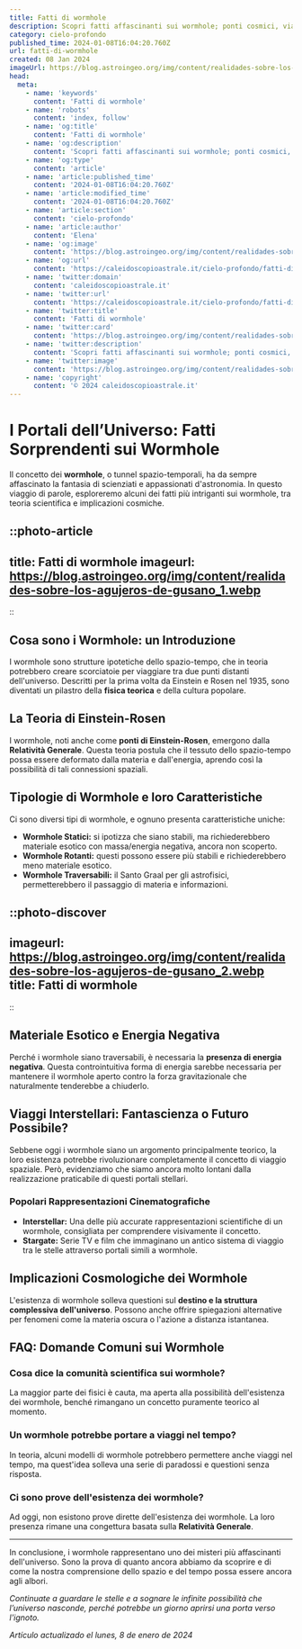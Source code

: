 ```yaml
---
title: Fatti di wormhole
description: Scopri fatti affascinanti sui wormhole; ponti cosmici, viaggi spaziali, e teorie scientifiche. Esplora il mistero dell’universo!
category: cielo-profondo
published_time: 2024-01-08T16:04:20.760Z
url: fatti-di-wormhole
created: 08 Jan 2024
imageUrl: https://blog.astroingeo.org/img/content/realidades-sobre-los-agujeros-de-gusano_1.webp
head:
  meta:
    - name: 'keywords'
      content: 'Fatti di wormhole'
    - name: 'robots'
      content: 'index, follow'
    - name: 'og:title'
      content: 'Fatti di wormhole'
    - name: 'og:description'
      content: 'Scopri fatti affascinanti sui wormhole; ponti cosmici, viaggi spaziali, e teorie scientifiche. Esplora il mistero dell’universo!'
    - name: 'og:type'
      content: 'article'
    - name: 'article:published_time'
      content: '2024-01-08T16:04:20.760Z'
    - name: 'article:modified_time'
      content: '2024-01-08T16:04:20.760Z'
    - name: 'article:section'
      content: 'cielo-profondo'
    - name: 'article:author'
      content: 'Elena'
    - name: 'og:image'
      content: 'https://blog.astroingeo.org/img/content/realidades-sobre-los-agujeros-de-gusano_1.webp'
    - name: 'og:url'
      content: 'https://caleidoscopioastrale.it/cielo-profondo/fatti-di-wormhole'
    - name: 'twitter:domain'
      content: 'caleidoscopioastrale.it'
    - name: 'twitter:url'
      content: 'https://caleidoscopioastrale.it/cielo-profondo/fatti-di-wormhole'
    - name: 'twitter:title'
      content: 'Fatti di wormhole'
    - name: 'twitter:card'
      content: 'https://blog.astroingeo.org/img/content/realidades-sobre-los-agujeros-de-gusano_1.webp'
    - name: 'twitter:description'
      content: 'Scopri fatti affascinanti sui wormhole; ponti cosmici, viaggi spaziali, e teorie scientifiche. Esplora il mistero dell’universo!'
    - name: 'twitter:image'
      content: 'https://blog.astroingeo.org/img/content/realidades-sobre-los-agujeros-de-gusano_1.webp'
    - name: 'copyright'
      content: '© 2024 caleidoscopioastrale.it'
---
```

# I Portali dell’Universo: Fatti Sorprendenti sui Wormhole

Il concetto dei **wormhole**, o tunnel spazio-temporali, ha da sempre affascinato la fantasia di scienziati e appassionati d'astronomia. In questo viaggio di parole, esploreremo alcuni dei fatti più intriganti sui wormhole, tra teoria scientifica e implicazioni cosmiche.

::photo-article
---
title: Fatti di wormhole
imageurl: https://blog.astroingeo.org/img/content/realidades-sobre-los-agujeros-de-gusano_1.webp
---
::

## Cosa sono i Wormhole: un Introduzione

I wormhole sono strutture ipotetiche dello spazio-tempo, che in teoria potrebbero creare scorciatoie per viaggiare tra due punti distanti dell'universo. Descritti per la prima volta da Einstein e Rosen nel 1935, sono diventati un pilastro della **fisica teorica** e della cultura popolare.

## La Teoria di Einstein-Rosen
I wormhole, noti anche come **ponti di Einstein-Rosen**, emergono dalla **Relatività Generale**. Questa teoria postula che il tessuto dello spazio-tempo possa essere deformato dalla materia e dall'energia, aprendo così la possibilità di tali connessioni spaziali.

## Tipologie di Wormhole e loro Caratteristiche

Ci sono diversi tipi di wormhole, e ognuno presenta caratteristiche uniche:

- **Wormhole Statici:** si ipotizza che siano stabili, ma richiederebbero materiale esotico con massa/energia negativa, ancora non scoperto.
- **Wormhole Rotanti:** questi possono essere più stabili e richiederebbero meno materiale esotico.
- **Wormhole Traversabili:** il Santo Graal per gli astrofisici, permetterebbero il passaggio di materia e informazioni.

::photo-discover
---
imageurl: https://blog.astroingeo.org/img/content/realidades-sobre-los-agujeros-de-gusano_2.webp
title: Fatti di wormhole
---
::

## Materiale Esotico e Energia Negativa

Perché i wormhole siano traversabili, è necessaria la **presenza di energia negativa**. Questa controintuitiva forma di energia sarebbe necessaria per mantenere il wormhole aperto contro la forza gravitazionale che naturalmente tenderebbe a chiuderlo.

## Viaggi Interstellari: Fantascienza o Futuro Possibile?

Sebbene oggi i wormhole siano un argomento principalmente teorico, la loro esistenza potrebbe rivoluzionare completamente il concetto di viaggio spaziale. Però, evidenziamo che siamo ancora molto lontani dalla realizzazione praticabile di questi portali stellari.

### Popolari Rappresentazioni Cinematografiche

- **Interstellar:** Una delle più accurate rappresentazioni scientifiche di un wormhole, consigliata per comprendere visivamente il concetto.
- **Stargate:** Serie TV e film che immaginano un antico sistema di viaggio tra le stelle attraverso portali simili a wormhole.

## Implicazioni Cosmologiche dei Wormhole

L'esistenza di wormhole solleva questioni sul **destino e la struttura complessiva dell'universo**. Possono anche offrire spiegazioni alternative per fenomeni come la materia oscura o l'azione a distanza istantanea.

## FAQ: Domande Comuni sui Wormhole

### Cosa dice la comunità scientifica sui wormhole?
La maggior parte dei fisici è cauta, ma aperta alla possibilità dell'esistenza dei wormhole, benché rimangano un concetto puramente teorico al momento.

### Un wormhole potrebbe portare a viaggi nel tempo?
In teoria, alcuni modelli di wormhole potrebbero permettere anche viaggi nel tempo, ma quest'idea solleva una serie di paradossi e questioni senza risposta.

### Ci sono prove dell'esistenza dei wormhole?
Ad oggi, non esistono prove dirette dell'esistenza dei wormhole. La loro presenza rimane una congettura basata sulla **Relatività Generale**.

---

In conclusione, i wormhole rappresentano uno dei misteri più affascinanti dell'universo. Sono la prova di quanto ancora abbiamo da scoprire e di come la nostra comprensione dello spazio e del tempo possa essere ancora agli albori.

*Continuate a guardare le stelle e a sognare le infinite possibilità che l’universo nasconde, perché potrebbe un giorno aprirsi una porta verso l'ignoto.*

_Artículo actualizado el lunes, 8 de enero de 2024_